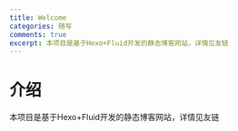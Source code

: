 ```yaml
---
title: Welcome
categories: 随写
comments: true
excerpt: 本项目是基于Hexo+Fluid开发的静态博客网站，详情见友链
---
```


# 介绍
本项目是基于Hexo+Fluid开发的静态博客网站，详情见友链

